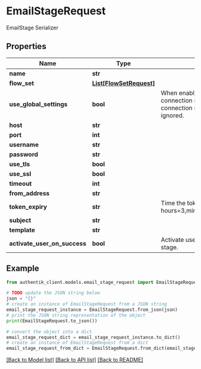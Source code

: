 # EmailStageRequest

EmailStage Serializer

## Properties

Name | Type | Description | Notes
------------ | ------------- | ------------- | -------------
**name** | **str** |  | 
**flow_set** | [**List[FlowSetRequest]**](FlowSetRequest.md) |  | [optional] 
**use_global_settings** | **bool** | When enabled, global Email connection settings will be used and connection settings below will be ignored. | [optional] 
**host** | **str** |  | [optional] 
**port** | **int** |  | [optional] 
**username** | **str** |  | [optional] 
**password** | **str** |  | [optional] 
**use_tls** | **bool** |  | [optional] 
**use_ssl** | **bool** |  | [optional] 
**timeout** | **int** |  | [optional] 
**from_address** | **str** |  | [optional] 
**token_expiry** | **str** | Time the token sent is valid (Format: hours&#x3D;3,minutes&#x3D;17,seconds&#x3D;300). | [optional] 
**subject** | **str** |  | [optional] 
**template** | **str** |  | [optional] 
**activate_user_on_success** | **bool** | Activate users upon completion of stage. | [optional] 

## Example

```python
from authentik_client.models.email_stage_request import EmailStageRequest

# TODO update the JSON string below
json = "{}"
# create an instance of EmailStageRequest from a JSON string
email_stage_request_instance = EmailStageRequest.from_json(json)
# print the JSON string representation of the object
print(EmailStageRequest.to_json())

# convert the object into a dict
email_stage_request_dict = email_stage_request_instance.to_dict()
# create an instance of EmailStageRequest from a dict
email_stage_request_from_dict = EmailStageRequest.from_dict(email_stage_request_dict)
```
[[Back to Model list]](../README.md#documentation-for-models) [[Back to API list]](../README.md#documentation-for-api-endpoints) [[Back to README]](../README.md)


